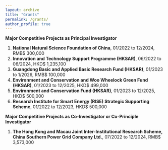 ```yaml
---
layout: archive
title: "Grants"
permalink: /grants/
author_profile: true
---
```


**Major Competitive Projects as Principal Investigator**

1.	**National Natural Science Foundation of China**, 01/2022 to 12/2024, RMB$ 300,000
2.	**Innovation and Technology Support Programme (HKSAR)**, 06/2022 to 06/2024, HKD$ 1,235,100
3.	**Guangdong Basic and Applied Basic Research Fund (HKSAR)**, 01/2023 to 1/2026, RMB$ 100,000
4.	**Environment and Conservation and Woo Wheelock Green Fund (HKSAR)**, 01/2023 to 12/2025, HKD$ 499,000
5.	**Environment and Conservation Fund (HKSAR)**, 01/2023 to 12/2025, HKD$ 500,000
6.	**Research Institute for Smart Energy (RISE) Strategic Supporting Scheme**, 01/2022 to 12/2023, HKD$ 500,000

**Major Competitive Projects as Co-Investigator or Co-Principle Investigator**
1. **The Hong Kong and Macau Joint Inter-Institutional Research Scheme, China Southern Power Grid Company Ltd.**, 07/2022 to 12/2024, RMB$ 3,573,000
